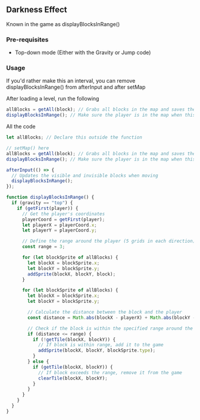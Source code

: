 ## Darkness Effect
Known in the game as displayBlocksInRange()

### Pre-requisites
- Top-down mode (Either with the Gravity or Jump code)

### Usage 
If you'd rather make this an interval, you can remove displayBlocksInRange() from afterInput and after setMap

After loading a level, run the following
``` js
allBlocks = getAll(block); // Grabs all blocks in the map and saves them.
displayBlocksInRange(); // Make sure the player is in the map when this is runned
```

All the code
``` js
let allBlocks; // Declare this outside the function

// setMap() here
allBlocks = getAll(block); // Grabs all blocks in the map and saves them.
displayBlocksInRange(); // Make sure the player is in the map when this is runned

afterInput(() => {
  // Updates the visible and invisible blocks when moving
  displayBlocksInRange();
});

function displayBlocksInRange() {
  if (gravity == "top") {
    if (getFirst(player)) {
      // Get the player's coordinates
      playerCoord = getFirst(player);
      let playerX = playerCoord.x;
      let playerY = playerCoord.y;

      // Define the range around the player (5 grids in each direction)
      const range = 3;

      for (let blockSprite of allBlocks) {
        let blockX = blockSprite.x;
        let blockY = blockSprite.y;
        addSprite(blockX, blockY, block);
      }

      for (let blockSprite of allBlocks) {
        let blockX = blockSprite.x;
        let blockY = blockSprite.y;

        // Calculate the distance between the block and the player
        const distance = Math.abs(blockX - playerX) + Math.abs(blockY - playerY);

        // Check if the block is within the specified range around the player
        if (distance <= range) {
          if (!getTile(blockX, blockY)) {
            // If block is within range, add it to the game
            addSprite(blockX, blockY, blockSprite.type);
          }
        } else {
          if (getTile(blockX, blockY)) {
            // If block exceeds the range, remove it from the game
            clearTile(blockX, blockY);
          }
        }
      }
    }
  }
}


```
